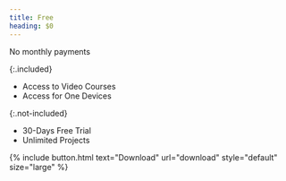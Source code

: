 ```yaml
---
title: Free
heading: $0
---
```


No monthly payments

{:.included}
- Access to Video Courses
- Access for One Devices

{:.not-included}
- 30-Days Free Trial
- Unlimited Projects

{% include button.html text="Download" url="download" style="default" size="large" %}